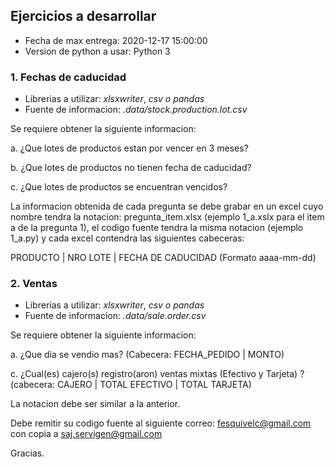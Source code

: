 ## Ejercicios a desarrollar

- Fecha de max entrega: 2020-12-17 15:00:00
- Version de python a usar: Python 3


### 1. Fechas de caducidad

- Librerias a utilizar: _xlsxwriter_, _csv o pandas_
- Fuente de informacion: _.data/stock.production.lot.csv_

Se requiere obtener la siguiente informacion: 

a. ¿Que lotes de productos estan por vencer en 3 meses?

b. ¿Que lotes de productos no tienen fecha de caducidad? 

c. ¿Que lotes de productos se encuentran vencidos?

La informacion obtenida de cada pregunta se debe grabar en un excel cuyo nombre tendra la notacion: pregunta_item.xlsx (ejemplo 1_a.xslx para el item a de la pregunta 1), el codigo fuente tendra la misma notacion (ejemplo 1_a.py) y cada excel contendra las siguientes cabeceras:

PRODUCTO | NRO LOTE | FECHA DE CADUCIDAD (Formato aaaa-mm-dd)

### 2. Ventas

- Librerias a utilizar: _xlsxwriter_, _csv o pandas_
- Fuente de informacion: _.data/sale.order.csv_

Se requiere obtener la siguiente informacion:

a. ¿Que dia se vendio mas? (Cabecera: FECHA_PEDIDO | MONTO)

c. ¿Cual(es) cajero(s) registro(aron) ventas mixtas (Efectivo y Tarjeta) ? (cabecera: CAJERO | TOTAL EFECTIVO | TOTAL TARJETA)

La notacion debe ser similar a la anterior.

Debe remitir su codigo fuente al siguiente correo: fesquivelc@gmail.com con copia a saj.servigen@gmail.com

Gracias.